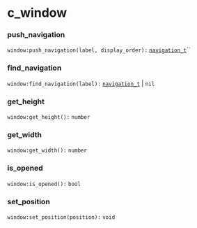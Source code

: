 # c\_window

### push\_navigation

`window:push_navigation(label, display_order):` [`navigation_t`](navigation\_t.md)``

### find\_navigation

`window:find_navigation(label):` [`navigation_t`](navigation\_t.md) | `nil`

### get\_height

`window:get_height():` `number`

### get\_width

`window:get_width():` `number`

### is\_opened

`window:is_opened():` `bool`

### set\_position

`window:set_position(position):` `void`
